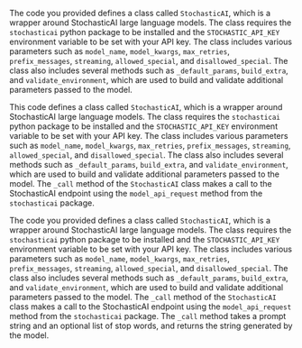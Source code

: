 The code you provided defines a class called `StochasticAI`, which is a wrapper around StochasticAI large language models. The class requires the `stochasticai` python package to be installed and the `STOCHASTIC_API_KEY` environment variable to be set with your API key. The class includes various parameters such as `model_name`, `model_kwargs`, `max_retries`, `prefix_messages`, `streaming`, `allowed_special`, and `disallowed_special`. The class also includes several methods such as `_default_params`, `build_extra`, and `validate_environment`, which are used to build and validate additional parameters passed to the model.

This code defines a class called `StochasticAI`, which is a wrapper around StochasticAI large language models. The class requires the `stochasticai` python package to be installed and the `STOCHASTIC_API_KEY` environment variable to be set with your API key. The class includes various parameters such as `model_name`, `model_kwargs`, `max_retries`, `prefix_messages`, `streaming`, `allowed_special`, and `disallowed_special`. The class also includes several methods such as `_default_params`, `build_extra`, and `validate_environment`, which are used to build and validate additional parameters passed to the model. The `_call` method of the `StochasticAI` class makes a call to the StochasticAI endpoint using the `model_api_request` method from the `stochasticai` package.

The code you provided defines a class called `StochasticAI`, which is a wrapper around StochasticAI large language models. The class requires the `stochasticai` python package to be installed and the `STOCHASTIC_API_KEY` environment variable to be set with your API key. The class includes various parameters such as `model_name`, `model_kwargs`, `max_retries`, `prefix_messages`, `streaming`, `allowed_special`, and `disallowed_special`. The class also includes several methods such as `_default_params`, `build_extra`, and `validate_environment`, which are used to build and validate additional parameters passed to the model. The `_call` method of the `StochasticAI` class makes a call to the StochasticAI endpoint using the `model_api_request` method from the `stochasticai` package. The `_call` method takes a prompt string and an optional list of stop words, and returns the string generated by the model.

